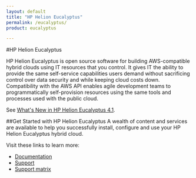 ```yaml
---
layout: default
title: "HP Helion Eucalyptus"
permalink: /eucalyptus/
product: eucalyptus

---
```

<!--PUBLISHED-->
 
#HP Helion Eucalyptus

HP Helion Eucalyptus is open source software for building AWS-compatible hybrid clouds using IT resources that you control. It gives IT the ability to provide the same self-service capabilities users demand without sacrificing control over data security and while keeping cloud costs down. Compatibility with the AWS API enables agile development teams to programmatically self-provision resources using the same tools and processes used with the public cloud.

See [What's New in HP Helion Eucalyptus 4.1](https://www.eucalyptus.com/docs/eucalyptus/4.1.0/index.html#shared/release_notes.html).

##Get Started with HP Helion Eucalyptus
A wealth of content and services are available to help you successfully install, configure and use your HP Helion Eucalyptus hybrid cloud. 

Visit these links to learn more:

- [Documentation](https://www.eucalyptus.com/eucalyptus-cloud/documentation)
- [Support](https://www.eucalyptus.com/support)
- [Support matrix](http://docs.hpcloud.com/helion/openstack/1.1/support-matrix/)
